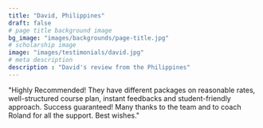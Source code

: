 ```yaml
---
title: "David, Philippines"
draft: false
# page title background image
bg_image: "images/backgrounds/page-title.jpg"
# scholarship image
image: "images/testimonials/david.jpg"
# meta description
description : "David's review from the Philippines"
---
```


"Highly Recommended! They have different packages on reasonable rates, well-structured course plan, instant feedbacks and student-friendly approach. Success guaranteed! Many thanks to the team and to coach Roland for all the support. Best wishes."